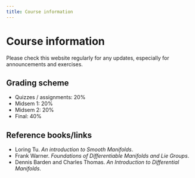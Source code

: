 ```yaml
---
title: Course information
---
```


# Course information

Please check this website regularly for any updates, especially for announcements and exercises.


## Grading scheme

- Quizzes / assignments: 20%
- Midsem 1: 20%
- Midsem 2: 20%
- Final: 40%


## Reference books/links

- Loring Tu. *An introduction to Smooth Manifolds*. 
- Frank Warner. *Foundations of Differentiable Manifolds and Lie Groups*. 
- Dennis Barden and Charles Thomas. *An Introduction to Differential Manifolds*. 
